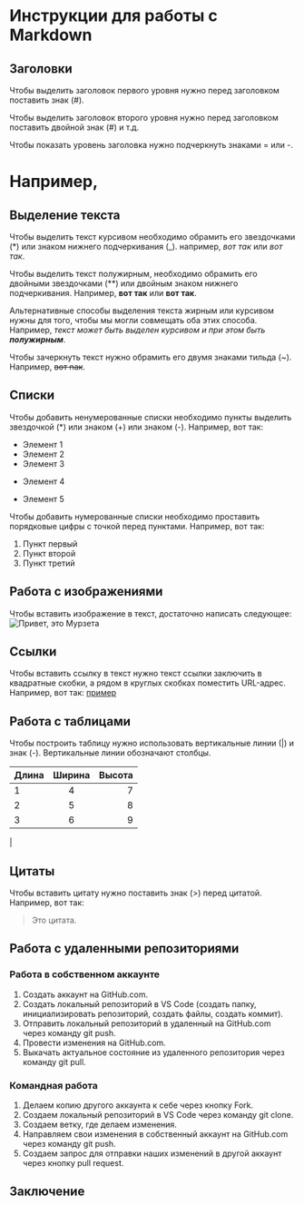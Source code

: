 # Инструкции для работы с Markdown

## Заголовки

Чтобы выделить заголовок первого уровня нужно перед заголовком поставить знак (#).

Чтобы выделить заголовок второго уровня нужно перед заголовком поставить двойной знак (#) 
и т.д.

Чтобы показать уровень заголовка нужно подчеркнуть знаками = или -. 

Например, 
=


## Выделение текста


Чтобы выделить текст курсивом необходимо обрамить его звездочками (*) или знаком нижнего подчеркивания (_). например, *вот так* или _вот так_.

Чтобы выделить текст полужирным, необходимо обрамить его двойными звездочками (**) или двойным знаком нижнего подчеркивания. Например, **вот так** или __вот так__.

Альтернативные способы выделения текста жирным или курсивом нужны для того, чтобы мы могли совмещать оба этих способа. Например, _текст может быть выделен курсивом и при этом быть **полужирным**_.

Чтобы зачеркнуть текст нужно обрамить его двумя знаками тильда (~). Например, ~~вот nак~~.

## Списки


Чтобы добавить ненумерованные списки необходимо пункты выделить звездочкой (*) или знаком (+) или знаком (-). Например, вот так:
* Элемент 1
* Элемент 2
* Элемент 3
+ Элемент 4
- Элемент 5

Чтобы добавить нумерованные списки необходимо проставить порядковые цифры с точкой перед пунктами. Например, вот так:
1. Пункт первый
2. Пункт второй
3. Пункт третий


## Работа с изображениями

Чтобы вставить изображение в текст, достаточно написать следующее:
![Привет, это Мурзета](Murzeta.jpg)

## Ссылки

Чтобы вставить ссылку в текст нужно текст ссылки заключить в квадратные скобки, а рядом в круглых скобках поместить URL-адрес. Например, вот так:
[пример](http://example.com/ "Необязательная подсказка")

## Работа с таблицами

Чтобы построить таблицу нужно использовать вертикальные линии (|) и знак (-). Вертикальные линии обозначают столбцы.


|Длина|Ширина|Высота|
|-----|:----:|-----:|
|1|4|7|
|2|5|8|
|3|6|9|
|



## Цитаты

Чтобы вставить цитату нужно поставить знак (>) перед цитатой. Например, вот так:
> Это цитата.

## Работа с удаленными репозиториями

### Работа в собственном аккаунте

1. Создать аккаунт на GitHub.com.
2. Создать локальный репозиторий в VS Code (создать папку, инициализировать репозиторий, создать файлы, создать коммит).
3. Отправить локальный репозиторий в удаленный на GitHub.com через команду git push.
4. Провести изменения на GitHub.com.
5. Выкачать актуальное состояние из удаленного репозитория через команду git pull.

### Командная работа

1. Делаем копию другого аккаунта к себе через кнопку Fork.
2. Создаем локальный репозиторий в VS Code через команду git clone.
3. Создаем ветку, где делаем изменения.
4. Направляем свои изменения в собственный аккаунт на GitHub.com через команду git push.
5. Создаем запрос для отправки наших изменений в другой аккаунт через кнопку pull request.

## Заключение